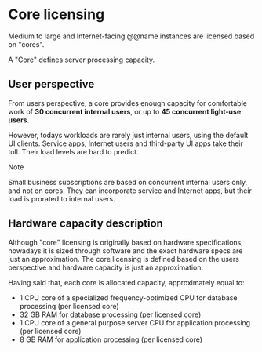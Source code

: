 # Core licensing

Medium to large and Internet-facing @@name instances are licensed based on "cores".

A "Core" defines server processing capacity.

## User perspective

From users perspective, a core provides enough capacity for comfortable work of **30 concurrent internal users**, or up to **45 concurrent light-use users**.

However, todays workloads are rarely just internal users, using the default UI clients.
Service apps, Internet users and third-party UI apps take their toll.
Their load levels are hard to predict.

> [!note]
> Small business subscriptions are based on concurrent internal users only, and not on cores.
> They can incorporate service and Internet apps, but their load is prorated to internal users.

## Hardware capacity description

Although "core" licensing is originally based on hardware specifications, nowadays it is sized through software and the exact hardware specs are just an approximation.
The core licensing is defined based on the users perspective and hardware capacity is just an approximation.

Having said that, each core is allocated capacity, approximately equal to:

* 1 CPU core of a specialized frequency-optimized CPU for database processing (per licensed core)
* 32 GB RAM for database processing (per licensed core)
* 1 CPU core of a general purpose server CPU for application processing (per licensed core)
* 8 GB RAM for application processing (per licensed core)
